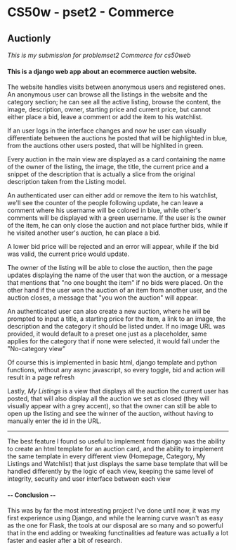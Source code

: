 # CS50w - pset2 - Commerce

## Auctionly

*This is my submission for problemset2 Commerce for cs50web*

#### This is a django web app about an ecommerce auction website.

The website handles visits between anonymous users and registered ones.
An anonymous user can browse all the listings in the website and the category section;
he can see all the active listing, browse the content, the image, description, owner, starting price and current price, but cannot either place a bid, leave a comment or add the item to his watchlist.

If an user logs in the interface changes and now he user can visually differentiate between the auctions he posted that will be highlighted in blue, from the auctions other users posted, that will be highlited in green.

Every auction in the main view are displayed as a card containing the name of the owner of the listing, the image, the title, the current price and a snippet of the description that is actually a slice from the original description taken from the Listing model.

An authenticated user can either add or remove the item to his watchlist, we'll see the counter of the people following update, he can leave a comment where his username will be colored in blue, while other's comments will be displayed with a green username.
If the user is the owner of the item, he can only close the auction and not place further bids, while if he visited another user's auction, he can place a bid.

A lower bid price will be rejected and an error will appear, while if the bid was valid, the current price would update.

The owner of the listing will be able to close the auction, then the page updates displaying the name of the user that won the auction, or a message that mentions that "no one bought the item" if no bids were placed.
On the other hand if the user won the auction of an item from another user, and the auction closes, a message that "you won the auction" will appear.

An authenticated user can also create a new auction, where he will be prompted to input a title, a starting price for the item, a link to an image, the description and the category it should be listed under.
If no image URL was provided, it would default to a preset one just as a placeholder, same applies for the category that if none were selected, it would fall under the "No-category view"

Of course this is implemented in basic html, django template and python functions, without any async javascript, so every toggle, bid and action will result in a page refresh


Lastly, *My Listings* is a view that displays all the auction the current user has posted, that will also display all the auction we set as closed (they will visually appear with a grey accent), so that the owner can still be able to open up the listing and see the winner of the auction, without having to manually enter the id in the URL.

<hr>
The best feature I found so useful to implement from django was the ability to create an html template for an auction card, and the ability to implement the same template in every different view (Homepage, Category, My Listings and Watchlist) that just displays the same base template that will be handled differently by the logic of each view, keeping the same level of integrity, security and user interface between each view

#### -- Conclusion --
This was by far the most interesting project I've done until now, it was my first experience using Django, and while the learning curve wasn't as easy as the one for Flask, the tools at our disposal are so many and so powerful that in the end adding or tweaking functinalities ad feature was actually a lot faster and easier after a bit of research.

